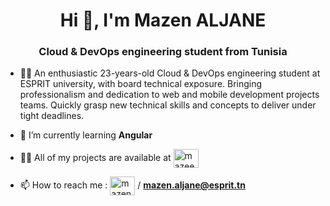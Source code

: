 <h1 align="center">Hi 👋, I'm Mazen ALJANE</h1>
<h3 align="center">Cloud & DevOps engineering student from Tunisia</h3>

- 🦸‍♂️ An enthusiastic 23-years-old Cloud & DevOps engineering student at ESPRIT university, with board technical exposure. Bringing professionalism and dedication to web and mobile development projects teams.
Quickly grasp new technical skills and concepts to deliver under tight deadlines.

- 🌱 I’m currently learning **Angular**

- 👨‍💻 All of my projects are available at 
<a href="https://www.behance.net/mazeenaljane" target="blank"><img align="center" src="https://raw.githubusercontent.com/rahuldkjain/github-profile-readme-generator/master/src/images/icons/Social/behance.svg" alt="mazeenaljane" height="30" width="40" /></a>

- 📫 How to reach me : <a href="https://linkedin.com/in/mazenaljane" target="blank"><img align="center" src="https://raw.githubusercontent.com/rahuldkjain/github-profile-readme-generator/master/src/images/icons/Social/linked-in-alt.svg" alt="mazenaljane" height="30" width="40" /></a> / **mazen.aljane@esprit.tn** 


